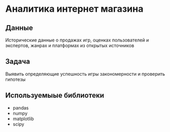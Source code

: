 # Аналитика интернет магазина
## Данные
Исторические данные о продажах игр, оценках пользователей и экспертов, жанрах и платформах из открытых источников
## Задача
Выявить определяющие успешность игры закономерности и проверить гипотезы
## Используемыые библиотеки
- pandas
- numpy
- matplotlib
- scipy
